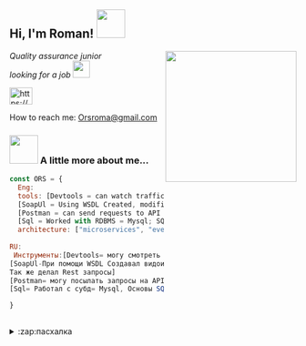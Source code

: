 <h2> Hi, I'm Roman! <img src="https://media.giphy.com/media/mGcNjsfWAjY5AEZNw6/giphy.gif" width="50"></h2>
<img align='right' src="https://media.giphy.com/media/pcKoCj9OlpdbMnwOc7/giphy.gif" width="230">
<p><em>Quality assurance junior </br>looking for a job <img src="https://media.giphy.com/media/WUlplcMpOCEmTGBtBW/giphy.gif" width="30">
</em></p> <a href="https://www.linkedin.com/in/orsroma/" target="blank"><img align="center" src="https://cdn.jsdelivr.net/npm/simple-icons@3.0.1/icons/linkedin.svg" alt="https://www.linkedin.com/in/orsroma/" height="30" width="40" /></a>

How to reach me: Orsroma@gmail.com

### <img src="https://media.giphy.com/media/VgCDAzcKvsR6OM0uWg/giphy.gif" width="50"> A little more about me...  

```javascript
const ORS = {
  Eng:
  tools: [Devtools = can watch traffic, check console for errors, emulate mobile]
  [SoapUl = Using WSDL Created, modified user parameters (checked the functionality of creating a user, and wrote test cases based on the response)I also did Rest requests]
  [Postman = can send requests to API "CRUD", Write simple tests for response statuses from Http]
  [Sql = Worked with RDBMS = Mysql; SQL Basics (Create, Delete, Drop, Insert Into, Select, From, Where, Join)]
  architecture: ["microservices", "event-driven", "design system pattern"],
  
RU:
 Инструменты:[Devtools= могу смотреть интерент трафик, проверка консоли на ошибки,эмитация мобильных устройстрв]
[SoapUl-При помощи WSDL Создавал видоимзенял параметры пользователей (проверял функционал создания ползователя, и писал тесткейсы на основании ответов)
Так же делал Rest запросы]
[Postman= могу посылать запросы на API "CRUD", Писать простые тесты на ответные статусы от Http]
[Sql= Работал с субд= Mysql, Основы SQL (Create, Delete, Drop, Insert Into, Select, From, Where, Join)]

}
 
```
<details>
<summary>:zap:пасхалка</summary>
   
   </details>
